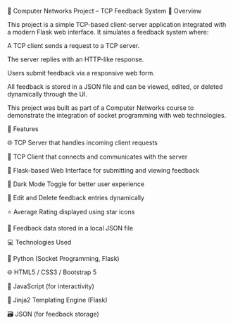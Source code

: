 📡 Computer Networks Project – TCP Feedback System
📖 Overview

This project is a simple TCP-based client-server application integrated with a modern Flask web interface. It simulates a feedback system where:

A TCP client sends a request to a TCP server.

The server replies with an HTTP-like response.

Users submit feedback via a responsive web form.

All feedback is stored in a JSON file and can be viewed, edited, or deleted dynamically through the UI.

This project was built as part of a Computer Networks course to demonstrate the integration of socket programming with web technologies.

🔧 Features

🌐 TCP Server that handles incoming client requests

💬 TCP Client that connects and communicates with the server

📝 Flask-based Web Interface for submitting and viewing feedback

🌙 Dark Mode Toggle for better user experience

🔁 Edit and Delete feedback entries dynamically

⭐ Average Rating displayed using star icons

📂 Feedback data stored in a local JSON file

💻 Technologies Used

🐍 Python (Socket Programming, Flask)

🌐 HTML5 / CSS3 / Bootstrap 5

🧠 JavaScript (for interactivity)

🧩 Jinja2 Templating Engine (Flask)

🗃️ JSON (for feedback storage)